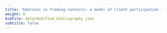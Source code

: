 ```yaml
---
title: 'Emotions in framing contests: a model of client participation in juridictional contestation'
weight: 6
bibFile: data/modified_bibliography.json
subtitle: false
---
```

